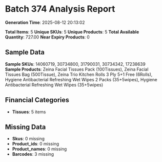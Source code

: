 # Batch 374 Analysis Report

**Generation Time**: 2025-08-12 20:13:02

**Total Items**: 5
**Unique SKUs**: 5
**Unique Products**: 5
**Total Available Quantity**: 727.00
**Near Expiry Products**: 0

## Sample Data
**Sample SKUs**: 14060719, 30734800, 31790031, 30734342, 17238639
**Sample Products**: Zeina Facial Tissues Pack (100Tissues), Zeina Facial Tissues Bag (500Tissue), Zeina Trio Kitchen Rolls 3 Ply 5+1 Free (6Rolls), Hygiene Antibacterial Refreshing Wet Wipes 2 Packs (35+5wipes), Hygiene Antibacterial Refreshing Wet Wipes (35+5wipes)

## Financial Categories
- **Tissues**: 5 items

## Missing Data
- **Skus**: 0 missing
- **Product_ids**: 0 missing
- **Product_names**: 0 missing
- **Barcodes**: 3 missing
